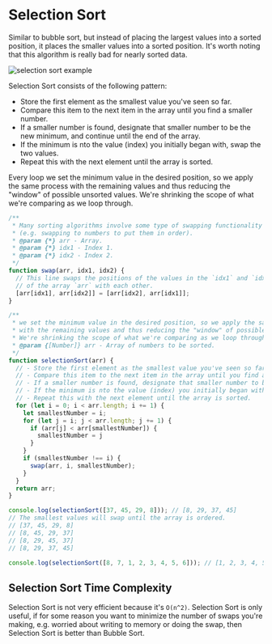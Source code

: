 # Selection Sort

Similar to bubble sort, but instead of placing the largest values into a sorted position, it places the smaller values into a sorted position. It's worth noting that this algorithm is really bad for nearly sorted data.

![selection sort example](https://github.com/rmolinamir/algorithms-and-data-structures/blob/master/9.%20Selection%20Sort/images/Selection-Sort%20Visual%20Example_selection%20sort%20example.png?raw=true "Selection Sort Visual Example")

Selection Sort consists of the following pattern:

- Store the first element as the smallest value you've seen so far.
- Compare this item to the next item in the array until you find a smaller number.
- If a smaller number is found, designate that smaller number to be the new minimum, and continue until the end of the array.
- If the minimum is nto the value (index) you initially began with, swap the two values.
- Repeat this with the next element until the array is sorted.

Every loop we set the minimum value in the desired position, so we apply the same process with the remaining values and thus reducing the "window" of possible unsorted values. We're shrinking the scope of what we're comparing as we loop through.

```js
/**
 * Many sorting algorithms involve some type of swapping functionality
 * (e.g. swapping to numbers to put them in order).
 * @param {*} arr - Array.
 * @param {*} idx1 - Index 1.
 * @param {*} idx2 - Index 2.
 */
function swap(arr, idx1, idx2) {
  // This line swaps the positions of the values in the `idx1` and `idx2` positions
  // of the array `arr` with each other.
  [arr[idx1], arr[idx2]] = [arr[idx2], arr[idx1]];
}

/**
 * we set the minimum value in the desired position, so we apply the same process
 * with the remaining values and thus reducing the "window" of possible unsorted values.
 * We're shrinking the scope of what we're comparing as we loop through.
 * @param {[Number]} arr - Array of numbers to be sorted.
 */
function selectionSort(arr) {
  // - Store the first element as the smallest value you've seen so far.
  // - Compare this item to the next item in the array until you find a smaller number.
  // - If a smaller number is found, designate that smaller number to be the new minimum, and continue until the end of the array.
  // - If the minimum is nto the value (index) you initially began with, swap the two values.
  // - Repeat this with the next element until the array is sorted.
  for (let i = 0; i < arr.length; i += 1) {
    let smallestNumber = i;
    for (let j = i; j < arr.length; j += 1) {
      if (arr[j] < arr[smallestNumber]) {
        smallestNumber = j
      }
    }
    if (smallestNumber !== i) {
      swap(arr, i, smallestNumber);
    }
  }
  return arr;
}

console.log(selectionSort([37, 45, 29, 8])); // [8, 29, 37, 45]
// The smallest values will swap until the array is ordered.
// [37, 45, 29, 8]
// [8, 45, 29, 37]
// [8, 29, 45, 37]
// [8, 29, 37, 45]

console.log(selectionSort([8, 7, 1, 2, 3, 4, 5, 6])); // [1, 2, 3, 4, 5, 6, 7, 8]
```

## Selection Sort Time Complexity

Selection Sort is not very efficient because it's `O(n^2)`. Selection Sort is only useful, if for some reason you want to minimize the number of swaps you're making, e.g. worried about writing to memory or doing the swap, then Selection Sort is better than Bubble Sort.
